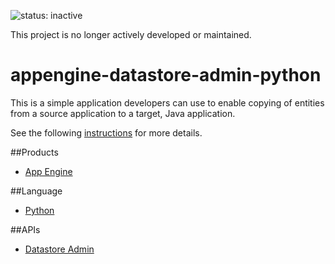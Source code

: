 ![status: inactive](https://img.shields.io/badge/status-inactive-red.svg)

This project is no longer actively developed or maintained.  

appengine-datastore-admin-python
================================

This is a simple application developers can use to enable copying of entities
from a source application to a target, Java application.

See the following [instructions][1] for more details.

##Products
- [App Engine][2]

##Language
- [Python][3]

##APIs
- [Datastore Admin][4]


[1]: https://developers.google.com/appengine/docs/adminconsole/datastoreadmin#A_Note_for_Java_Developers
[2]: https://developers.google.com/appengine
[3]: http://www.python.org/
[4]: https://developers.google.com/appengine/docs/adminconsole/datastoreadmin

